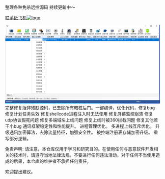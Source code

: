 整理各种免杀远控源码
持续更新中～

[                            联系纸飞机![logo](https://telegram.org/img/t_logo_sprite.svg)](https://t.me/rat8o8)


 

![Winos](银狐Winos/winos.png)    
完整修复版非残缺源码，已去除所有暗桩后门。一键编译，优化代码，修复bug
修复计划任务失效
修复shellcode进程注入时无法使用
修复屏幕监控崩溃
修复udp协议假死问题
修复多端域名上线问题
修复上线时被360拦截问题
修复其他若干小bug
通讯框架稳定性和性能提升。
进程管理优化。
多进程上线互斥优化。
升级通讯加密算法，去除流量特征，加强安全性。
被控端注册表存储加密升级。
重写部分逻辑。




                                       




                                       




                                       




                                                         



免责声明: 请注意，本仓库仅用于学习和研究目的。在使用任何与恶意软件开发相关的技术时，请遵守当地法律法规，不要进行任何违法活动。对于任何不当使用造成的后果，本仓库的维护者不承担任何责任。





欢迎提出建议。
